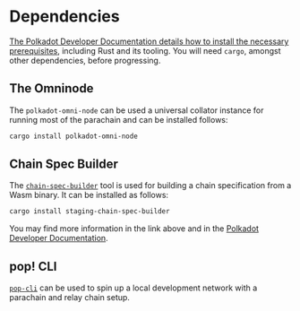 # Dependencies

[The Polkadot Developer Documentation details how to install the necessary prerequisites](https://docs.polkadot.com/develop/parachains/install-polkadot-sdk/), including Rust and its tooling. You will need `cargo`, amongst other dependencies, before progressing.

## The Omninode

The `polkadot-omni-node` can be used a universal collator instance for running most of the parachain and can be installed follows:

```sh
cargo install polkadot-omni-node
```

## Chain Spec Builder

The [`chain-spec-builder`](https://paritytech.github.io/polkadot-sdk/master/staging_chain_spec_builder/index.html) tool is used for building a chain specification from a Wasm binary. It can be installed as follows:

```sh
cargo install staging-chain-spec-builder
```

You may find more information in the link above and in the [Polkadot Developer Documentation](https://docs.polkadot.com/develop/parachains/deployment/generate-chain-specs/).

## pop! CLI

[`pop-cli`](https://github.com/r0gue-io/pop-cli?tab=readme-ov-file#install) can be used to spin up a local development network with a parachain and relay chain setup.
